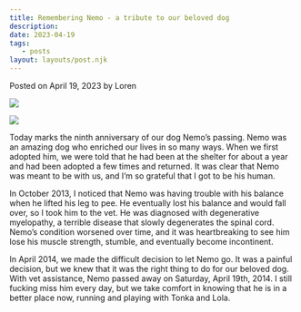 ```yaml
---
title: Remembering Nemo - a tribute to our beloved dog
description:
date: 2023-04-19
tags:
   - posts
layout: layouts/post.njk
---
```


Posted on April 19, 2023 by Loren

![](https://i.snap.as/hfEejt81.jpg)

![](https://i.snap.as/2f17j56r.jpg)

Today marks the ninth anniversary of our dog Nemo’s passing. Nemo was an amazing dog who enriched our lives in so many ways. When we first adopted him, we were told that he had been at the shelter for about a year and had been adopted a few times and returned. It was clear that Nemo was meant to be with us, and I’m so grateful that I got to be his human.

In October 2013, I noticed that Nemo was having trouble with his balance when he lifted his leg to pee. He eventually lost his balance and would fall over, so I took him to the vet. He was diagnosed with degenerative myelopathy, a terrible disease that slowly degenerates the spinal cord. Nemo’s condition worsened over time, and it was heartbreaking to see him lose his muscle strength, stumble, and eventually become incontinent.

In April 2014, we made the difficult decision to let Nemo go. It was a painful decision, but we knew that it was the right thing to do for our beloved dog. With vet assistance, Nemo passed away on Saturday, April 19th, 2014. I still fucking miss him every day, but we take comfort in knowing that he is in a better place now, running and playing with Tonka and Lola.
